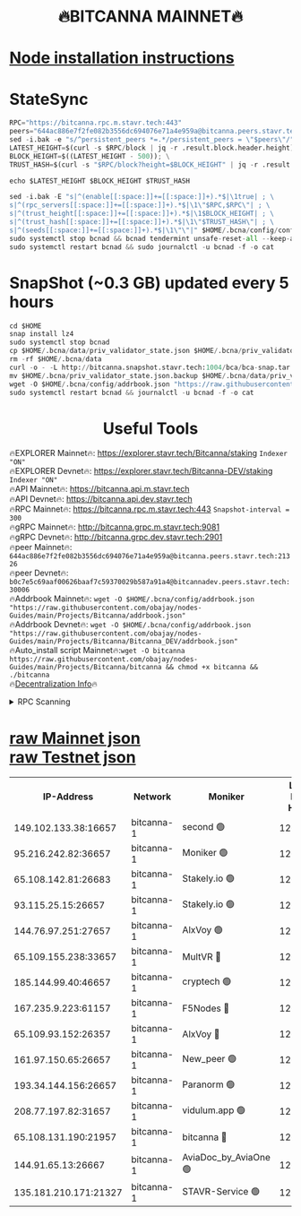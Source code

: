 <h1 align="center"> 🔥BITCANNA MAINNET🔥</h1>


[Node installation instructions](https://github.com/obajay/nodes-Guides/tree/main/Projects/Bitcanna)
=

# StateSync
```python
RPC="https://bitcanna.rpc.m.stavr.tech:443"
peers="644ac886e7f2fe082b3556dc694076e71a4e959a@bitcanna.peers.stavr.tech:21326"
sed -i.bak -e "s/^persistent_peers *=.*/persistent_peers = \"$peers\"/" $HOME/.bcna/config/config.toml
LATEST_HEIGHT=$(curl -s $RPC/block | jq -r .result.block.header.height); \
BLOCK_HEIGHT=$((LATEST_HEIGHT - 500)); \
TRUST_HASH=$(curl -s "$RPC/block?height=$BLOCK_HEIGHT" | jq -r .result.block_id.hash)

echo $LATEST_HEIGHT $BLOCK_HEIGHT $TRUST_HASH

sed -i.bak -E "s|^(enable[[:space:]]+=[[:space:]]+).*$|\1true| ; \
s|^(rpc_servers[[:space:]]+=[[:space:]]+).*$|\1\"$RPC,$RPC\"| ; \
s|^(trust_height[[:space:]]+=[[:space:]]+).*$|\1$BLOCK_HEIGHT| ; \
s|^(trust_hash[[:space:]]+=[[:space:]]+).*$|\1\"$TRUST_HASH\"| ; \
s|^(seeds[[:space:]]+=[[:space:]]+).*$|\1\"\"|" $HOME/.bcna/config/config.toml
sudo systemctl stop bcnad && bcnad tendermint unsafe-reset-all --keep-addr-book
sudo systemctl restart bcnad && sudo journalctl -u bcnad -f -o cat
```
# SnapShot (~0.3 GB) updated every 5 hours
```python
cd $HOME
snap install lz4
sudo systemctl stop bcnad
cp $HOME/.bcna/data/priv_validator_state.json $HOME/.bcna/priv_validator_state.json.backup
rm -rf $HOME/.bcna/data
curl -o - -L http://bitcanna.snapshot.stavr.tech:1004/bca/bca-snap.tar.lz4 | lz4 -c -d - | tar -x -C $HOME/.bcna --strip-components 2
mv $HOME/.bcna/priv_validator_state.json.backup $HOME/.bcna/data/priv_validator_state.json
wget -O $HOME/.bcna/config/addrbook.json "https://raw.githubusercontent.com/obajay/nodes-Guides/main/Projects/Bitcanna/addrbook.json"
sudo systemctl restart bcnad && journalctl -u bcnad -f -o cat
```

 <h1 align="center"> Useful Tools</h1>

🔥EXPLORER Mainnet🔥:    https://explorer.stavr.tech/Bitcanna/staking          `Indexer "ON"` \
🔥EXPLORER Devnet🔥:     https://explorer.stavr.tech/Bitcanna-DEV/staking     `Indexer "ON"` \
🔥API Mainnet🔥:         https://bitcanna.api.m.stavr.tech \
🔥API Devnet🔥:          https://bitcanna.api.dev.stavr.tech \
🔥RPC Mainnet🔥:         https://bitcanna.rpc.m.stavr.tech:443         `Snapshot-interval = 300` \
🔥gRPC Mainnet🔥:        http://bitcanna.grpc.m.stavr.tech:9081 \
🔥gRPC Devnet🔥:         http://bitcanna.grpc.dev.stavr.tech:2901 \
🔥peer Mainnet🔥:        `644ac886e7f2fe082b3556dc694076e71a4e959a@bitcanna.peers.stavr.tech:21326` \
🔥peer Devnet🔥:         `b0c7e5c69aaf00626baaf7c59370029b587a91a4@bitcannadev.peers.stavr.tech:30006` \
🔥Addrbook Mainnet🔥:    ```wget -O $HOME/.bcna/config/addrbook.json "https://raw.githubusercontent.com/obajay/nodes-Guides/main/Projects/Bitcanna/addrbook.json"``` \
🔥Addrbook Devnet🔥:    ```wget -O $HOME/.bcna/config/addrbook.json "https://raw.githubusercontent.com/obajay/nodes-Guides/main/Projects/Bitcanna/Bitcanna_DEV/addrbook.json"``` \
🔥Auto_install script Mainnet🔥:```wget -O bitcanna https://raw.githubusercontent.com/obajay/nodes-Guides/main/Projects/Bitcanna/bitcanna && chmod +x bitcanna && ./bitcanna``` \
🔥[Decentralization Info](https://github.com/obajay/StateSync-snapshots/tree/main/Projects/Bitcanna/Decentralization)🔥


<details>
<summary>RPC Scanning</summary>

<h2 align="center"> We scan nodes in real time every 4 hours. And we provide the final result of RPC endpoints.
We cannot influence the operation of these nodes in any way. </h2>


```python
If Voting Power is higher than 0 --> then the Node is a validator of the network and may be subject to attack and be a potential threat to the chain.
```
```python
We marked such validators with a red symbol
```

</details>

[raw Mainnet json](https://rpc-check.bcam.stavr.tech/bcam/rpc-bcam-result.json) \
[raw Testnet json](https://github.com/obajay/StateSync-snapshots/tree/main/Projects/Bitcanna/Rpc-Check-Testnet)
=



<table><tr><th>IP-Address</th><th>Network</th><th>Moniker</th><th>Latest Block Height</th><th>Earliest Block Height</th><th>Catching Up</th><th>Tx Index</th><th>Voting Power</th><th>Scan Time</th></tr><tr><td>149.102.133.38:16657</td><td>bitcanna-1</td><td>second 🟢</td><td>12626438</td><td>1</td><td>False</td><td>on</td><td>0</td><td>2024-02-17T15:27:17.022159466UTC</td></tr><tr><td>95.216.242.82:36657</td><td>bitcanna-1</td><td>Moniker 🟢</td><td>12626428</td><td>5776907</td><td>False</td><td>on</td><td>0</td><td>2024-02-17T15:26:14.102104437UTC</td></tr><tr><td>65.108.142.81:26683</td><td>bitcanna-1</td><td>Stakely.io 🟢</td><td>12626432</td><td>6152001</td><td>False</td><td>on</td><td>0</td><td>2024-02-17T15:26:38.242982242UTC</td></tr><tr><td>93.115.25.15:26657</td><td>bitcanna-1</td><td>Stakely.io 🟢</td><td>12626431</td><td>6520001</td><td>False</td><td>on</td><td>0</td><td>2024-02-17T15:26:31.671741629UTC</td></tr><tr><td>144.76.97.251:27657</td><td>bitcanna-1</td><td>AlxVoy 🟢</td><td>12626436</td><td>8805201</td><td>False</td><td>on</td><td>0</td><td>2024-02-17T15:27:04.279585845UTC</td></tr><tr><td>65.109.155.238:33657</td><td>bitcanna-1</td><td>MultVR 🔴</td><td>12626433</td><td>9933415</td><td>False</td><td>on</td><td>352998</td><td>2024-02-17T15:26:45.979458711UTC</td></tr><tr><td>185.144.99.40:46657</td><td>bitcanna-1</td><td>cryptech 🟢</td><td>12626427</td><td>11528001</td><td>False</td><td>on</td><td>0</td><td>2024-02-17T15:26:09.641679199UTC</td></tr><tr><td>167.235.9.223:61157</td><td>bitcanna-1</td><td>F5Nodes 🔴</td><td>12626433</td><td>12084001</td><td>False</td><td>on</td><td>570</td><td>2024-02-17T15:26:48.341312093UTC</td></tr><tr><td>65.109.93.152:26357</td><td>bitcanna-1</td><td>AlxVoy 🔴</td><td>12626438</td><td>12109301</td><td>False</td><td>on</td><td>1391783</td><td>2024-02-17T15:27:17.697754162UTC</td></tr><tr><td>161.97.150.65:26657</td><td>bitcanna-1</td><td>New_peer 🟢</td><td>12626432</td><td>12254001</td><td>False</td><td>on</td><td>0</td><td>2024-02-17T15:26:38.604094044UTC</td></tr><tr><td>193.34.144.156:26657</td><td>bitcanna-1</td><td>Paranorm 🟢</td><td>12626434</td><td>12271301</td><td>False</td><td>on</td><td>0</td><td>2024-02-17T15:26:53.124488841UTC</td></tr><tr><td>208.77.197.82:31657</td><td>bitcanna-1</td><td>vidulum.app 🟢</td><td>12596389</td><td>12386934</td><td>False</td><td>on</td><td>0</td><td>2024-02-17T15:26:41.465384522UTC</td></tr><tr><td>65.108.131.190:21957</td><td>bitcanna-1</td><td>bitcanna 🔴</td><td>12626434</td><td>12526434</td><td>False</td><td>on</td><td>419014</td><td>2024-02-17T15:26:52.860849477UTC</td></tr><tr><td>144.91.65.13:26667</td><td>bitcanna-1</td><td>AviaDoc_by_AviaOne 🟢</td><td>12626435</td><td>12616001</td><td>False</td><td>on</td><td>0</td><td>2024-02-17T15:27:01.663248505UTC</td></tr><tr><td>135.181.210.171:21327</td><td>bitcanna-1</td><td>STAVR-Service 🟢</td><td>12626436</td><td>12626001</td><td>False</td><td>on</td><td>0</td><td>2024-02-17T15:27:04.038825609UTC</td></tr></table>
